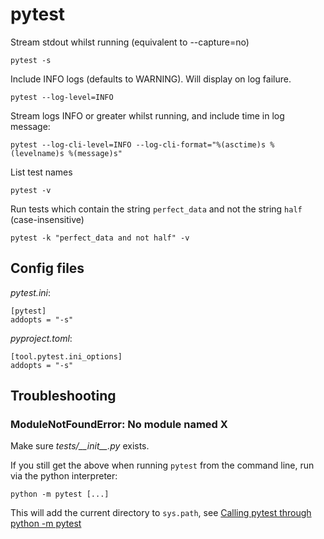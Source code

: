 # pytest

Stream stdout whilst running (equivalent to --capture=no)

```
pytest -s
```

Include INFO logs (defaults to WARNING). Will display on log failure.

```
pytest --log-level=INFO
```

Stream logs INFO or greater whilst running, and include time in log message:

```
pytest --log-cli-level=INFO --log-cli-format="%(asctime)s %(levelname)s %(message)s"
```

List test names

```
pytest -v
```

Run tests which contain the string `perfect_data` and not the string `half` (case-insensitive)

```
pytest -k "perfect_data and not half" -v
```

## Config files

_pytest.ini_:

```
[pytest]
addopts = "-s"
```

_pyproject.toml_:

```
[tool.pytest.ini_options]
addopts = "-s"
```

## Troubleshooting

### ModuleNotFoundError: No module named X

Make sure _tests/\_\_init\_\_.py_ exists.

If you still get the above when running `pytest` from the command line, run via the python interpreter:

```
python -m pytest [...]
```

This will add the current directory to `sys.path`, see [Calling pytest through python -m pytest](https://docs.pytest.org/en/latest/usage.html#calling-pytest-through-python-m-pytest)
